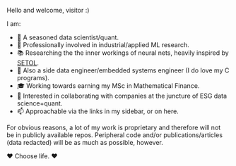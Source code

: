 Hello and welcome, visitor :)

I am:
- 👋 A seasoned data scientist/quant.
- 👀 Professionally involved in industrial/applied ML research.
- 📚 Researching the the inner workings of neural nets, heavily inspired by [SETOL](https://www.arxiv.org/abs/2507.17912).
- 🌱 Also a side data engineer/embedded systems engineer (I do love my C programs).
- 🎓 Working towards earning my MSc in Mathematical Finance.
- 💞️ Interested in collaborating with companies at the juncture of ESG data science+quant.
- 📫 Approachable via the links in my sidebar, or on here.

For obvious reasons, a lot of my work is proprietary and therefore will not be in publicly available repos. Peripheral code and/or publications/articles (data redacted) will be as much as possible, however.

❤️ Choose life. ❤️

<!---
RaSi96/RaSi96 is a ✨ special ✨ repository because its `README.md` (this file) appears on your GitHub profile.
You can click the Preview link to take a look at your changes.
--->
